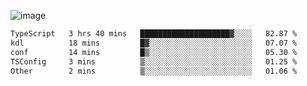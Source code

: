 ![image](https://github-profile-trophy.vercel.app/?username=CMOISDEAD&theme=darkhub&row=1&no-frame=true&margin-w=15&margin-h=15)
<!--START_SECTION:waka-->

```txt
TypeScript   3 hrs 40 mins   ████████████████████▓░░░░   82.87 %
kdl          18 mins         █▓░░░░░░░░░░░░░░░░░░░░░░░   07.07 %
conf         14 mins         █▒░░░░░░░░░░░░░░░░░░░░░░░   05.30 %
TSConfig     3 mins          ▒░░░░░░░░░░░░░░░░░░░░░░░░   01.25 %
Other        2 mins          ▒░░░░░░░░░░░░░░░░░░░░░░░░   01.06 %
```

<!--END_SECTION:waka--> 

